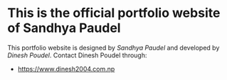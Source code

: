 # This is the official portfolio website of Sandhya Paudel

This portfolio website is designed by *Sandhya Paudel* and developed by *Dinesh Poudel*.
Contact Dinesh Poudel through:
- https://www.dinesh2004.com.np